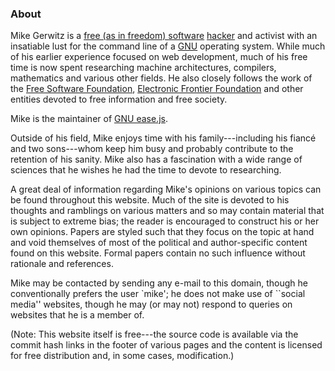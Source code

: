 ### About

Mike Gerwitz is a [free (as in freedom) software][0] [hacker][1] and activist
with an insatiable lust for the command line of a [GNU][2] operating system.
While much of his earlier experience focused on web development, much of his
free time is now spent researching machine architectures, compilers, mathematics
and various other fields. He also closely follows the work of the [Free Software
Foundation][0], [Electronic Frontier Foundation][3] and other entities devoted
to free information and free society.

Mike is the maintainer of [GNU ease.js][easejs].

Outside of his field, Mike enjoys time with his family---including his
fiancé and two sons---whom keep him busy and probably contribute to the
retention of his sanity. Mike also has a fascination with a wide range of
sciences that he wishes he had the time to devote to researching.

A great deal of information regarding Mike's opinions on various topics can be
found throughout this website. Much of the site is devoted to his thoughts and
ramblings on various matters and so may contain material that is subject to
extreme bias; the reader is encouraged to construct his or her own opinions.
Papers are styled such that they focus on the topic at hand and void themselves
of most of the political and author-specific content found on this website.
Formal papers contain no such influence without rationale and references.

Mike may be contacted by sending any e-mail to this domain, though he
conventionally prefers the user `mike'; he does not make use of ``social media''
websites, though he may (or may not) respond to queries on websites that he is a
member of.

(Note: This website itself is free---the source code is available via the commit
hash links in the footer of various pages and the content is licensed for free
distribution and, in some cases, modification.)


[0]: http://www.gnu.org/philosophy/
[1]: http://www.gnu.org/philosophy/words-to-avoid.html#Hacker
[2]: http://gnu.org/
[3]: http://eff.org/
[easejs]: https://gnu.org/software/easejs
